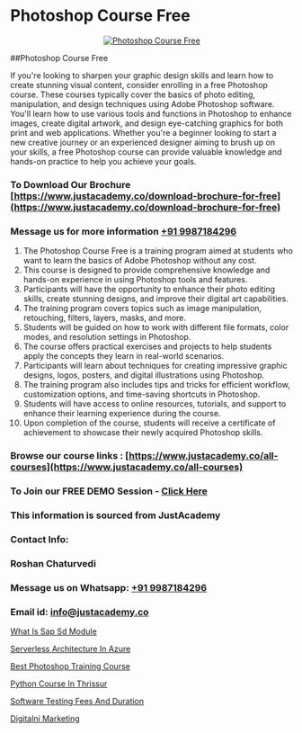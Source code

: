 # Photoshop Course Free

<p align="center">
  <a href="https://justacademy.co/course-detail/photoshop-training">
    <img src="https://justacademy.co/storage2/course_image/1676637576_course_image.webp" alt="Photoshop Course Free">
  </a>
</p>
##Photoshop Course Free

If you're looking to sharpen your graphic design skills and learn how to create stunning visual content, consider enrolling in a free Photoshop course. These courses typically cover the basics of photo editing, manipulation, and design techniques using Adobe Photoshop software. You'll learn how to use various tools and functions in Photoshop to enhance images, create digital artwork, and design eye-catching graphics for both print and web applications. Whether you're a beginner looking to start a new creative journey or an experienced designer aiming to brush up on your skills, a free Photoshop course can provide valuable knowledge and hands-on practice to help you achieve your goals.
### To Download Our Brochure [https://www.justacademy.co/download-brochure-for-free](https://www.justacademy.co/download-brochure-for-free)
### Message us for more information [+91 9987184296](https://api.whatsapp.com/send?phone=919987184296)
1) The Photoshop Course Free is a training program aimed at students who want to learn the basics of Adobe Photoshop without any cost.
2) This course is designed to provide comprehensive knowledge and hands-on experience in using Photoshop tools and features.
3) Participants will have the opportunity to enhance their photo editing skills, create stunning designs, and improve their digital art capabilities.
4) The training program covers topics such as image manipulation, retouching, filters, layers, masks, and more.
5) Students will be guided on how to work with different file formats, color modes, and resolution settings in Photoshop.
6) The course offers practical exercises and projects to help students apply the concepts they learn in real-world scenarios.
7) Participants will learn about techniques for creating impressive graphic designs, logos, posters, and digital illustrations using Photoshop.
8) The training program also includes tips and tricks for efficient workflow, customization options, and time-saving shortcuts in Photoshop.
9) Students will have access to online resources, tutorials, and support to enhance their learning experience during the course.
10) Upon completion of the course, students will receive a certificate of achievement to showcase their newly acquired Photoshop skills.

### Browse our course links : [https://www.justacademy.co/all-courses](https://www.justacademy.co/all-courses) 
### To Join our FREE DEMO Session - [Click Here](https://www.justacademy.co/register-for-course-demo)


### This information is sourced from JustAcademy
### Contact Info:
### Roshan Chaturvedi
### Message us on Whatsapp: [+91 9987184296](https://api.whatsapp.com/send?phone=919987184296)
### Email id: [info@justacademy.co](mailto:info@justacademy.co)
                
[What Is Sap Sd Module](https://www.linkedin.com/pulse/what-sap-sd-module-justacademy-beangaluru-utxlc?trackingId=32%2FbhhM9oTy0ughCuyMYKw%3D%3D&lipi=urn%3Ali%3Apage%3Ad_flagship3_company_admin%3BV%2FJdwEmZTiK5hNIeM20IVA%3D%3D)

[Serverless Architecture In Azure](https://www.linkedin.com/pulse/serverless-architecture-azure-justacademy-thane-2nd2c?trackingId=J4f7yXTRkfk%2BdNiQnwFv6Q%3D%3D&lipi=urn%3Ali%3Apage%3Ad_flagship3_company_admin%3BzlEMqIgRRsubBoA3fmTvjQ%3D%3D)

[Best Photoshop Training Course](https://medium.com/@kumarishimmi99/best-photoshop-training-course-1c67640ec020)

[Python Course In Thrissur](https://medium.com/@namusn/python-course-in-thrissur-b6d659da3f52)

[Software Testing Fees And Duration](https://justacademyin.github.io/justacademy/software-testing-fees-and-duration)

[Digitalni Marketing](https://justacademyin.github.io/Articles/Digitalni-Marketing)

